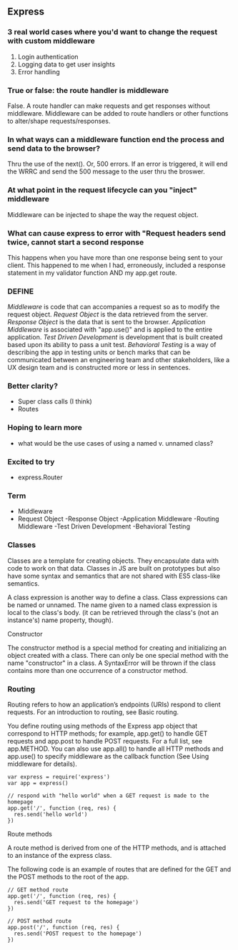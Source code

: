 ##  Express


### 3 real world cases where you'd want to change the request with custom  middleware
1. Login authentication
2. Logging data to get user insights
3. Error handling

### True or false: the route handler is middleware
False.  A route handler can make requests and get responses without middleware.  Middleware can be added to route handlers or other functions to alter/shape requests/responses.

### In what ways can a middleware function end the process and send data to the  browser?
Thru the use of the next().  Or, 500 errors.  If an error is triggered, it will end the WRRC and send the 500 message to the user thru the broswer.

### At what point in the request lifecycle can you "inject" middleware
Middleware can be injected to shape the way the request object.

### What can cause express to error with "Request headers send twice, cannot start a second response
This happens when you have more than one response being sent to your client. This happened to me when I had, erroneously, included a response statement in my validator function AND my app.get route.

### DEFINE
*Middleware* is code that can accompanies a request so as to modify the request object. 
*Request Object* is the data retrieved from the server.
*Response Object* is the data that is sent to the browser.
*Application Middleware* is associated with "app.use()" and is applied to the entire application.
*Test Driven Development* is development that is built created based upon its ability to pass a unit test.
*Behavioral Testing* is a way of describing the app in testing units or bench marks that can be communicated between an engineering team and other stakeholders, like a UX design team and is constructed more or less in sentences.


### Better clarity?
- Super class calls (I think)
- Routes

### Hoping to learn more
- what would be the use cases of using a named v. unnamed class?
 
### Excited to try
- express.Router

### Term

- Middleware
- Request Object
-Response Object
-Application Middleware
-Routing Middleware
-Test Driven Development
-Behavioral Testing


### Classes

Classes are a template for creating objects. They encapsulate data with code to work on that data. Classes in JS are built on prototypes but also have some syntax and semantics that are not shared with ES5 class-like semantics.

A class expression is another way to define a class. Class expressions can be named or unnamed. The name given to a named class expression is local to the class's body. (it can be retrieved through the class's (not an instance's) name property, though).

Constructor

The constructor method is a special method for creating and initializing an object created with a class. There can only be one special method with the name "constructor" in a class. A SyntaxError will be thrown if the class contains more than one occurrence of a constructor method.

### Routing

Routing refers to how an application’s endpoints (URIs) respond to client requests. For an introduction to routing, see Basic routing.

You define routing using methods of the Express app object that correspond to HTTP methods; for example, app.get() to handle GET requests and app.post to handle POST requests. For a full list, see app.METHOD. You can also use app.all() to handle all HTTP methods and app.use() to specify middleware as the callback function (See Using middleware for details).

```
var express = require('express')
var app = express()

// respond with "hello world" when a GET request is made to the homepage
app.get('/', function (req, res) {
  res.send('hello world')
})
```
Route methods

A route method is derived from one of the HTTP methods, and is attached to an instance of the express class.

The following code is an example of routes that are defined for the GET and the POST methods to the root of the app.

```
// GET method route
app.get('/', function (req, res) {
  res.send('GET request to the homepage')
})

// POST method route
app.post('/', function (req, res) {
  res.send('POST request to the homepage')
})
```

